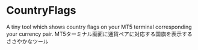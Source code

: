 # CountryFlags
A tiny tool which shows country flags on your MT5 terminal corresponding your currency pair. MT5ターミナル画面に通貨ペアに対応する国旗を表示するささやかなツール

